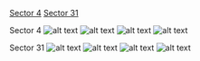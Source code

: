 [Sector 4](#sector4)
[Sector 31](#sector31)

<a name = "sector4"></a>
Sector 4
![alt text](/images/WASP-098_Sector_4/WASP-098_Sector_4_a_TimeSeries.png)
![alt text](/images/WASP-098_Sector_4/WASP-098_Sector_4_b_FoldedLightCurve.png)
![alt text](/images/WASP-098_Sector_4/WASP-098_Sector_4_b_IndividualTransitsWithFit.png)
![alt text](/images/WASP-098_Sector_4/WASP-098_Sector_4_c_TimingResiduals.png)

<a name = "sector31"></a>
Sector 31
![alt text](/images/WASP-098_Sector_31/WASP-098_Sector_31_a_TimeSeries.png)
![alt text](/images/WASP-098_Sector_31/WASP-098_Sector_31_b_FoldedLightCurve.png)
![alt text](/images/WASP-098_Sector_31/WASP-098_Sector_31_b_IndividualTransitsWithFit.png)
![alt text](/images/WASP-098_Sector_31/WASP-098_Sector_31_c_TimingResiduals.png)

